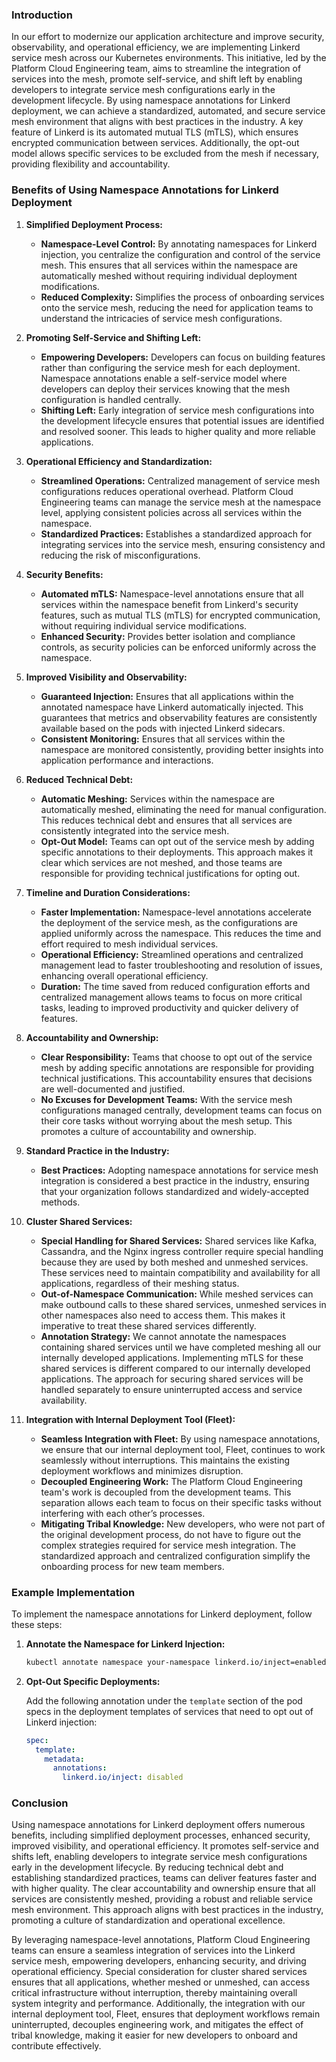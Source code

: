 ### Introduction

In our effort to modernize our application architecture and improve security, observability, and operational efficiency, we are implementing Linkerd service mesh across our Kubernetes environments. This initiative, led by the Platform Cloud Engineering team, aims to streamline the integration of services into the mesh, promote self-service, and shift left by enabling developers to integrate service mesh configurations early in the development lifecycle. By using namespace annotations for Linkerd deployment, we can achieve a standardized, automated, and secure service mesh environment that aligns with best practices in the industry. A key feature of Linkerd is its automated mutual TLS (mTLS), which ensures encrypted communication between services. Additionally, the opt-out model allows specific services to be excluded from the mesh if necessary, providing flexibility and accountability.

### Benefits of Using Namespace Annotations for Linkerd Deployment

1. **Simplified Deployment Process:**

   - **Namespace-Level Control:** By annotating namespaces for Linkerd injection, you centralize the configuration and control of the service mesh. This ensures that all services within the namespace are automatically meshed without requiring individual deployment modifications.
   - **Reduced Complexity:** Simplifies the process of onboarding services onto the service mesh, reducing the need for application teams to understand the intricacies of service mesh configurations.

2. **Promoting Self-Service and Shifting Left:**

   - **Empowering Developers:** Developers can focus on building features rather than configuring the service mesh for each deployment. Namespace annotations enable a self-service model where developers can deploy their services knowing that the mesh configuration is handled centrally.
   - **Shifting Left:** Early integration of service mesh configurations into the development lifecycle ensures that potential issues are identified and resolved sooner. This leads to higher quality and more reliable applications.

3. **Operational Efficiency and Standardization:**

   - **Streamlined Operations:** Centralized management of service mesh configurations reduces operational overhead. Platform Cloud Engineering teams can manage the service mesh at the namespace level, applying consistent policies across all services within the namespace.
   - **Standardized Practices:** Establishes a standardized approach for integrating services into the service mesh, ensuring consistency and reducing the risk of misconfigurations.

4. **Security Benefits:**

   - **Automated mTLS:** Namespace-level annotations ensure that all services within the namespace benefit from Linkerd's security features, such as mutual TLS (mTLS) for encrypted communication, without requiring individual service modifications.
   - **Enhanced Security:** Provides better isolation and compliance controls, as security policies can be enforced uniformly across the namespace.

5. **Improved Visibility and Observability:**

   - **Guaranteed Injection:** Ensures that all applications within the annotated namespace have Linkerd automatically injected. This guarantees that metrics and observability features are consistently available based on the pods with injected Linkerd sidecars.
   - **Consistent Monitoring:** Ensures that all services within the namespace are monitored consistently, providing better insights into application performance and interactions.

6. **Reduced Technical Debt:**

   - **Automatic Meshing:** Services within the namespace are automatically meshed, eliminating the need for manual configuration. This reduces technical debt and ensures that all services are consistently integrated into the service mesh.
   - **Opt-Out Model:** Teams can opt out of the service mesh by adding specific annotations to their deployments. This approach makes it clear which services are not meshed, and those teams are responsible for providing technical justifications for opting out.

7. **Timeline and Duration Considerations:**

   - **Faster Implementation:** Namespace-level annotations accelerate the deployment of the service mesh, as the configurations are applied uniformly across the namespace. This reduces the time and effort required to mesh individual services.
   - **Operational Efficiency:** Streamlined operations and centralized management lead to faster troubleshooting and resolution of issues, enhancing overall operational efficiency.
   - **Duration:** The time saved from reduced configuration efforts and centralized management allows teams to focus on more critical tasks, leading to improved productivity and quicker delivery of features.

8. **Accountability and Ownership:**

   - **Clear Responsibility:** Teams that choose to opt out of the service mesh by adding specific annotations are responsible for providing technical justifications. This accountability ensures that decisions are well-documented and justified.
   - **No Excuses for Development Teams:** With the service mesh configurations managed centrally, development teams can focus on their core tasks without worrying about the mesh setup. This promotes a culture of accountability and ownership.

9. **Standard Practice in the Industry:**

   - **Best Practices:** Adopting namespace annotations for service mesh integration is considered a best practice in the industry, ensuring that your organization follows standardized and widely-accepted methods.

10. **Cluster Shared Services:**

    - **Special Handling for Shared Services:** Shared services like Kafka, Cassandra, and the Nginx ingress controller require special handling because they are used by both meshed and unmeshed services. These services need to maintain compatibility and availability for all applications, regardless of their meshing status.
    - **Out-of-Namespace Communication:** While meshed services can make outbound calls to these shared services, unmeshed services in other namespaces also need to access them. This makes it imperative to treat these shared services differently.
    - **Annotation Strategy:** We cannot annotate the namespaces containing shared services until we have completed meshing all our internally developed applications. Implementing mTLS for these shared services is different compared to our internally developed applications. The approach for securing shared services will be handled separately to ensure uninterrupted access and service availability.

11. **Integration with Internal Deployment Tool (Fleet):**

    - **Seamless Integration with Fleet:** By using namespace annotations, we ensure that our internal deployment tool, Fleet, continues to work seamlessly without interruptions. This maintains the existing deployment workflows and minimizes disruption.
    - **Decoupled Engineering Work:** The Platform Cloud Engineering team's work is decoupled from the development teams. This separation allows each team to focus on their specific tasks without interfering with each other’s processes.
    - **Mitigating Tribal Knowledge:** New developers, who were not part of the original development process, do not have to figure out the complex strategies required for service mesh integration. The standardized approach and centralized configuration simplify the onboarding process for new team members.

### Example Implementation

To implement the namespace annotations for Linkerd deployment, follow these steps:

1. **Annotate the Namespace for Linkerd Injection:**

   ```bash
   kubectl annotate namespace your-namespace linkerd.io/inject=enabled
   ```

2. **Opt-Out Specific Deployments:**

   Add the following annotation under the `template` section of the pod specs in the deployment templates of services that need to opt out of Linkerd injection:

   ```yaml
   spec:
     template:
       metadata:
         annotations:
           linkerd.io/inject: disabled
   ```

### Conclusion

Using namespace annotations for Linkerd deployment offers numerous benefits, including simplified deployment processes, enhanced security, improved visibility, and operational efficiency. It promotes self-service and shifts left, enabling developers to integrate service mesh configurations early in the development lifecycle. By reducing technical debt and establishing standardized practices, teams can deliver features faster and with higher quality. The clear accountability and ownership ensure that all services are consistently meshed, providing a robust and reliable service mesh environment. This approach aligns with best practices in the industry, promoting a culture of standardization and operational excellence.

By leveraging namespace-level annotations, Platform Cloud Engineering teams can ensure a seamless integration of services into the Linkerd service mesh, empowering developers, enhancing security, and driving operational efficiency. Special consideration for cluster shared services ensures that all applications, whether meshed or unmeshed, can access critical infrastructure without interruption, thereby maintaining overall system integrity and performance. Additionally, the integration with our internal deployment tool, Fleet, ensures that deployment workflows remain uninterrupted, decouples engineering work, and mitigates the effect of tribal knowledge, making it easier for new developers to onboard and contribute effectively.
